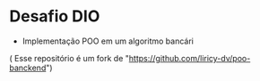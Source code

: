 # Desafio DIO
- Implementação POO em um algoritmo bancári



( Esse repositório é um fork de "https://github.com/liricy-dv/poo-banckend")
